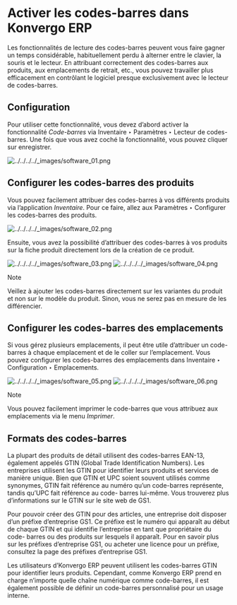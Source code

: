# Activer les codes-barres dans Konvergo ERP

Les fonctionnalités de lecture des codes-barres peuvent vous faire gagner un
temps considérable, habituellement perdu à alterner entre le clavier, la
souris et le lecteur. En attribuant correctement des codes-barres aux
produits, aux emplacements de retrait, etc., vous pouvez travailler plus
efficacement en contrôlant le logiciel presque exclusivement avec le lecteur
de codes-barres.

## Configuration

Pour utiliser cette fonctionnalité, vous devez d’abord activer la
fonctionnalité _Code-barres_ via Inventaire ‣ Paramètres ‣ Lecteur de codes-
barres. Une fois que vous avez coché la fonctionnalité, vous pouvez cliquer
sur enregistrer.

![../../../../_images/software_01.png](../../../../_images/software_01.png)

## Configurer les codes-barres des produits

Vous pouvez facilement attribuer des codes-barres à vos différents produits
via l’application _Inventaire_. Pour ce faire, allez aux Paramètres ‣
Configurer les codes-barres des produits.

![../../../../_images/software_02.png](../../../../_images/software_02.png)

Ensuite, vous avez la possibilité d’attribuer des codes-barres à vos produits
sur la fiche produit directement lors de la création de ce produit.

![../../../../_images/software_03.png](../../../../_images/software_03.png)
![../../../../_images/software_04.png](../../../../_images/software_04.png)
<div class="alert alert-primary">
<p class="alert-title">
Note</p><p>Veillez à ajouter les codes-barres directement sur les variantes du produit et non sur le modèle du produit. Sinon, vous ne serez pas en mesure de les différencier.</p>
</div>

## Configurer les codes-barres des emplacements

Si vous gérez plusieurs emplacements, il peut être utile d’attribuer un code-
barres à chaque emplacement et de le coller sur l’emplacement. Vous pouvez
configurer les codes-barres des emplacements dans Inventaire ‣ Configuration ‣
Emplacements.

![../../../../_images/software_05.png](../../../../_images/software_05.png)
![../../../../_images/software_06.png](../../../../_images/software_06.png)
<div class="alert alert-primary">
<p class="alert-title">
Note</p><p>Vous pouvez facilement imprimer le code-barres que vous attribuez aux emplacements via le menu <em>Imprimer</em>.</p>
</div>

## Formats des codes-barres

La plupart des produits de détail utilisent des codes-barres EAN-13, également
appelés GTIN (Global Trade Identification Numbers). Les entreprises utilisent
les GTIN pour identifier leurs produits et services de manière unique. Bien
que GTIN et UPC soient souvent utilisés comme synonymes, GTIN fait référence
au numéro qu’un code-barres représente, tandis qu’UPC fait référence au code-
barres lui-même. Vous trouverez plus d’informations sur le GTIN sur le site
web de GS1.

Pour pouvoir créer des GTIN pour des articles, une entreprise doit disposer
d’un préfixe d’entreprise GS1. Ce préfixe est le numéro qui apparaît au début
de chaque GTIN et qui identifie l’entreprise en tant que propriétaire du code-
barres ou des produits sur lesquels il apparaît. Pour en savoir plus sur les
préfixes d’entreprise GS1, ou acheter une licence pour un préfixe, consultez
la page des préfixes d’entreprise GS1.

Les utilisateurs d’Konvergo ERP peuvent utilisent les codes-barres GTIN pour
identifier leurs produits. Cependant, comme Konvergo ERP prend en charge n’importe
quelle chaîne numérique comme code-barres, il est également possible de
définir un code-barres personnalisé pour un usage interne.


